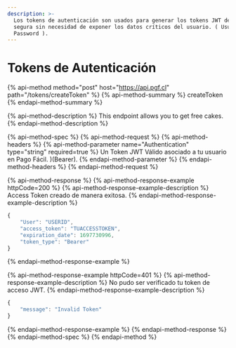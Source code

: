 ```yaml
---
description: >-
  Los tokens de autenticación son usados para generar los tokens JWT de manera
  segura sin necesidad de exponer los datos críticos del usuario. ( Usuario /
  Password ).
---
```


# Tokens de Autenticación

{% api-method method="post" host="https://api.pgf.cl" path="/tokens/createToken" %}
{% api-method-summary %}
createToken
{% endapi-method-summary %}

{% api-method-description %}
This endpoint allows you to get free cakes.
{% endapi-method-description %}

{% api-method-spec %}
{% api-method-request %}
{% api-method-headers %}
{% api-method-parameter name="Authentication" type="string" required=true %}
Un Token JWT Válido asociado a tu usuario en Pago Fácil.  \)\(Bearer\).
{% endapi-method-parameter %}
{% endapi-method-headers %}
{% endapi-method-request %}

{% api-method-response %}
{% api-method-response-example httpCode=200 %}
{% api-method-response-example-description %}
Access Token creado de manera exitosa.
{% endapi-method-response-example-description %}

```javascript
{
    "User": "USERID",
    "access_token": "TUACCESSTOKEN",
    "expiration_date": 1697730996,
    "token_type": "Bearer"
}
```
{% endapi-method-response-example %}

{% api-method-response-example httpCode=401 %}
{% api-method-response-example-description %}
No pudo ser verificado tu token de acceso JWT.
{% endapi-method-response-example-description %}

```javascript
{
    "message": "Invalid Token"
}
```
{% endapi-method-response-example %}
{% endapi-method-response %}
{% endapi-method-spec %}
{% endapi-method %}



